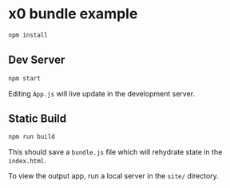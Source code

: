 
# x0 bundle example

```sh
npm install
```

## Dev Server

```sh
npm start
```

Editing `App.js` will live update in the development server.

## Static Build

```sh
npm run build
```

This should save a `bundle.js` file which will rehydrate state in the `index.html`.

To view the output app, run a local server in the `site/` directory.
